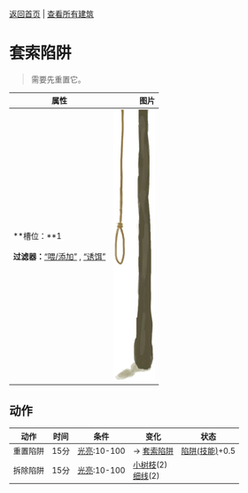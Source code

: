 [返回首页](index.md)   |  [查看所有建筑](building.md)
# 套索陷阱  
> 需要先重置它。  
  
  属性  |   图片   
 ----  |  ----:   
 **槽位：**1<br><br>**过滤器：**[“喂/添加”](tag_Feed.md) , [“诱饵”](tag_Bait.md)  |  ![](Sprite/SnareTrapTriggered.png)   
  
## 动作  
动作  |  时间  |  条件  |  变化  |  状态  
----  |  ----  |  ----  |  ----  |  ----  
重置陷阱  |  15分  |  [光亮](Light.md):10-100  |  → [套索陷阱](SnareTrap.md)<br>  |  [陷阱(技能)](Skill_Trapping.md)+0.5  
拆除陷阱  |  15分  |  [光亮](Light.md):10-100  |  [小树枝](Sticks.md)(2)<br>[细线](CordFiber.md)(2)  |    
